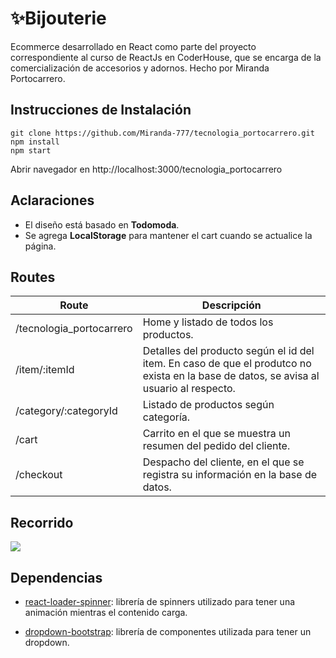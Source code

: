 # ✨Bijouterie

Ecommerce desarrollado en React como parte del proyecto correspondiente al curso de ReactJs en CoderHouse, que se encarga de la comercialización de accesorios y adornos. Hecho por Miranda Portocarrero.

## Instrucciones de Instalación
```
git clone https://github.com/Miranda-777/tecnologia_portocarrero.git
npm install
npm start
```
Abrir navegador en http://localhost:3000/tecnologia_portocarrero

## Aclaraciones

-   El diseño está basado en **Todomoda**.
-   Se agrega **LocalStorage** para mantener el cart cuando se actualice la página.

## Routes
|Route| Descripción  |
|--|--|
| /tecnologia_portocarrero | Home y listado de todos los productos.|
| /item/:itemId  |Detalles del producto según el id del item. En caso de que el produtco no exista en la base de datos, se avisa al usuario al respecto.| 
|/category/:categoryId|Listado de productos según categoría.|
|/cart|Carrito en el que se muestra un resumen del pedido del cliente.|
|/checkout|Despacho del cliente, en el que se registra su información en la base de datos.|

## Recorrido
![](https://github.com/Miranda-777/tecnologia_portocarrero/blob/master/public/gif/recorridoEcommerceBijouterie2021byMirandaPortocarrero.gif)

## Dependencias

 - [react-loader-spinner](https://www.npmjs.com/package/react-loader-spinner): librería de spinners utilizado para tener una animación mientras el contenido carga.

- [dropdown-bootstrap](https://react-bootstrap.netlify.app/components/dropdowns/#dropdowns): librería de componentes utilizada para tener un dropdown.

